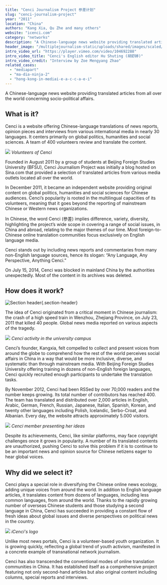 ```yaml
---
title: "Cenci Journalism Project 参差计划"
slug: "cenci-journalism-project"
year: "2011"
location: "China"
authors: "Kang Xia, Qu Zhe and many others"
website: "icenci.com"
category: "networks"
description: "A Chinese-language news website providing translated articles from all over the world concerning socio-political affairs."
header_image: "/multiplejournalism-static/uploads/shared/images/scaled/header_image_extreme/262.jpg"
intro_video_url: "https://player.vimeo.com/video/104692288"
intro_video_title: "Cenci's English editor Hu Shuting (胡舒婷)"
intro_video_credit: "Interview by Zoe Mengyang Zhao"
related_cases:
  - "mediapart"
  - "ma-dia-ninja-2"
  - "hong-kong-in-mediai-e-a-c-c-a-e-i"
---
```


A Chinese-language news website providing translated articles from all over the world concerning socio-political affairs.

## What is it?

Cenci is a website offering Chinese-language translations of news reports, opinion pieces and interviews from various international media in nearly 30 languages. It centers primarily on global politics, humanities and social sciences. A team of 400 volunteers review and translate the content.

![](/multiplejournalism-static/uploads/shared/images/scaled/case_section_media/76.jpg)
*Volunteers of Cenci*

Founded in August 2011 by a group of students at Beijing Foreign Studies University (BFSU), Cenci Journalism Project was initially a blog hosted on Sina.com that provided a selection of translated articles from various media outlets located all over the world.

In December 2011, it became an independent website providing original content on global politics, humanities and social sciences for Chinese audiences. Cenci’s popularity is rooted in the multilingual capacities of its volunteers, meaning that it goes beyond the reporting of mainstream Chinese or Western news organizations.

In Chinese, the word Cenci (参差) implies difference, variety, diversity, highlighting the project’s wide scope in covering a range of social issues, in China and abroad, relating to the major themes of our time. Most foreign-to-Chinese online translation communities focus exclusively on English language media.

Cenci stands out by including news reports and commentaries from many non-English language sources, hence its slogan: “Any Language, Any Perspective, Anything Cenci.”

On July 15, 2014, Cenci was blocked in mainland China by the authorities unexpectedly. Most of the content in its archives was deleted.


## How does it work?

![Section header](/multiplejournalism-static/uploads/shared/images/scaled/case_section/50.jpg){.section-header}

The idea of Cenci originated from a critical moment in Chinese journalism: the crash of a high speed train in Wenzhou, Zhejiang Province, on July 23, 2011 that killed 40 people. Global news media reported on various aspects of the tragedy.

![](/multiplejournalism-static/uploads/shared/images/scaled/case_section_media/263.jpg)
*Cenci activity in the university campus*

Cenci’s founder, Kangxia, felt compelled to collect and present voices from around the globe to comprehend how the rest of the world perceives social affairs in China in a way that would be more inclusive, diverse, and systematic than through mainstream media. With Beijing Foreign Studies University offering training in dozens of non-English foreign languages, Cenci quickly recruited enough participants to undertake the translation tasks.

By November 2012, Cenci had been RSSed by over 70,000 readers and the number keeps growing. Its total number of contributors has reached 400. The team has translated and distributed over 2,000 articles in English, Arabic, German, French, Russian, Japanese, Italian, Spanish, Korean, and twenty other languages including Polish, Icelandic, Serbo-Croat, and Albanian. Every day, the website attracts approximately 5.000 visitors.

![](/multiplejournalism-static/uploads/shared/images/scaled/case_section_media/264.jpg)
*Cenci member presenting her ideas*

Despite its achievements, Cenci, like similar platforms, may face copyright challenges once it grows in popularity. A number of its translated contents are unauthorized, pushing Cenci to solve this problem if it is to continue to be an important news and opinion source for Chinese netizens eager to hear global voices.


## Why did we select it?

Cenci plays a special role in diversifying the Chinese online news ecology, adding unique voices from around the world. In addition to English language articles, it translates content from dozens of languages, including less common languages, from around the world. Thanks to the rapidly growing number of overseas Chinese students and those studying a second language in China, Cenci has succeeded in providing a constant flow of fresh ideas about global issues and diverse perspectives on political news in the country.

![](/multiplejournalism-static/uploads/shared/images/scaled/case_section_media/74.jpg)
*iCenci's logo*

Unlike most news portals, Cenci is a volunteer-based youth organization. It is growing quickly, reflecting a global trend of youth activism, manifested in a concrete example of transnational network journalism.

Cenci has also transcended the conventional modes of online translation communities in China. It has established itself as a comprehensive project featuring not only second-hand articles but also original content including columns, special reports and interviews.


